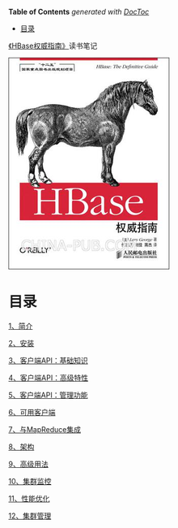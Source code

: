 <!-- START doctoc generated TOC please keep comment here to allow auto update -->
<!-- DON'T EDIT THIS SECTION, INSTEAD RE-RUN doctoc TO UPDATE -->
**Table of Contents**  *generated with [DocToc](https://github.com/thlorenz/doctoc)*

- [目录](#%E7%9B%AE%E5%BD%95)

<!-- END doctoc generated TOC please keep comment here to allow auto update -->

[《HBase权威指南》](https://book.douban.com/subject/25784835/)读书笔记

![](img/cover.jpg)

# 目录

[1、简介](1、简介.md)

[2、安装](2、安装.md)

[3、客户端API：基础知识](3、客户端API：基础知识.md)

[4、客户端API：高级特性](4、客户端API：高级特性.md)

[5、客户端API：管理功能](5、客户端API：管理功能.md)

[6、可用客户端](6、可用客户端.md)

[7、与MapReduce集成](7、与MapReduce集成.md)

[8、架构](8、架构.md)

[9、高级用法](9、高级用法.md)

[10、集群监控](10、集群监控.md)

[11、性能优化](11、性能优化.md)

[12、集群管理](12、集群管理.md)
